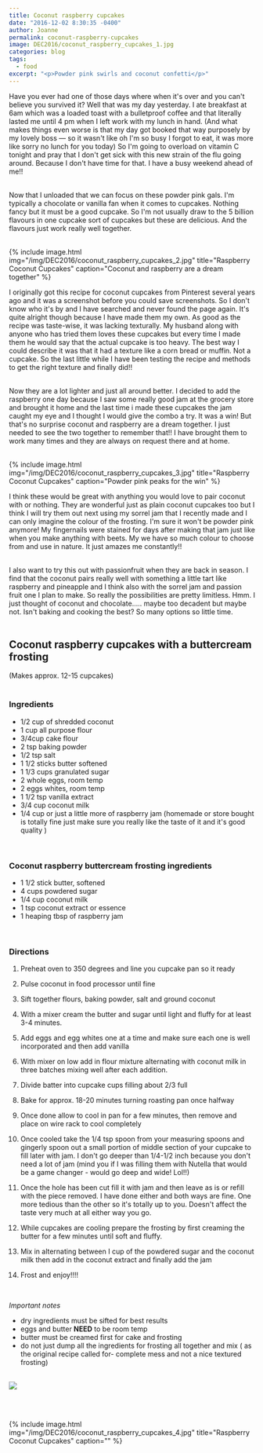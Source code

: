 ```yaml
---
title: Coconut raspberry cupcakes
date: "2016-12-02 8:30:35 -0400"
author: Joanne
permalink: coconut-raspberry-cupcakes
image: DEC2016/coconut_raspberry_cupcakes_1.jpg
categories: blog
tags:
  - food
excerpt: "<p>Powder pink swirls and coconut confetti</p>"
---
```


Have you ever had one of those days where when it's over and you can't believe you survived it?   Well that was my day yesterday. I ate breakfast at 6am which was a loaded toast with a bulletproof coffee and that literally lasted me until 4 pm when I left work with my lunch in hand. (And what makes things even worse is that my day got booked that way purposely by my lovely boss &mdash; so it wasn't like oh I'm so busy I forgot to eat, it was more like sorry no lunch for you today) So I'm going to overload on vitamin C tonight and pray that I don't get sick with this new strain of the flu going around.  Because I don't have time for that. I have a busy weekend ahead of me!!
<br><br>

Now that I unloaded that we can focus on these powder pink gals. I'm typically a chocolate or vanilla fan when it comes to cupcakes. Nothing fancy but it must be a good cupcake. So I'm not usually draw to the 5 billion flavours in one cupcake sort of cupcakes but these are delicious. And the flavours just work really well together.
<br><br>

{% include image.html
            img="/img/DEC2016/coconut_raspberry_cupcakes_2.jpg"
            title="Raspberry Coconut Cupcakes"
            caption="Coconut and raspberry are a dream together" %}

I originally got this recipe for coconut cupcakes from Pinterest several years ago and it was a screenshot before you could save screenshots.  So I don't know who it's by and I have searched and never found the page again. It's quite alright though because I have made them my own.  As good as the recipe was taste-wise, it was lacking texturally. My husband along with anyone who has tried them loves these cupcakes but every time I made them he would say that the actual cupcake is too heavy. The best way I could describe it was that it had a texture like a corn bread or muffin. Not a cupcake. So the last little while I have been testing the recipe and methods to get the right texture and finally did!!  
<br>

Now they are a lot lighter and just all around better. I decided to add the raspberry one day because I saw some really good jam at the grocery store and brought it home and the last time i made these cupcakes the jam caught my eye and I thought I would give the combo a try. It was a win! But that's no surprise coconut and raspberry are a dream together. I just needed to see the two together to remember that!! I have brought them to work many times and they are always on request there and at home.  
<br>

{% include image.html
            img="/img/DEC2016/coconut_raspberry_cupcakes_3.jpg"
            title="Raspberry Coconut Cupcakes"
            caption="Powder pink peaks for the win" %}

I think these would be great with anything you would love to pair coconut with or nothing. They are wonderful just as plain coconut cupcakes too but I think I will try them out next using my sorrel jam that I recently made and I can only imagine the colour of the frosting. I'm sure it won't be powder pink anymore! My fingernails were stained for days after making that jam just like when you make anything with beets.  My we have so much colour to choose from and use in nature. It just amazes me constantly!!
<br><br>

I also want to try this out with passionfruit when they are back in season. I find that the coconut pairs really well with something a little tart like raspberry and pineapple and I think also with the sorrel jam and passion fruit one I plan to make.  So really the possibilities are pretty limitless. Hmm. I just thought of coconut and chocolate..... maybe too decadent but maybe not.  Isn't baking and cooking the best? So many options so little time.     
<br>

## Coconut raspberry cupcakes with a buttercream frosting
(Makes approx. 12-15 cupcakes)
<br><br>

### Ingredients

* 1/2 cup of shredded coconut
* 1 cup all purpose flour
* 3/4cup cake flour
* 2 tsp baking powder
* 1/2 tsp salt
* 1 1/2 sticks butter softened
* 1 1/3 cups granulated sugar
* 2 whole eggs, room temp
* 2 eggs whites, room temp
* 1 1/2 tsp vanilla extract
* 3/4 cup coconut milk
* 1/4 cup or just a little more of raspberry jam (homemade or store bought is totally fine just make sure you really like the taste of it and it's good quality )
<br>

### Coconut raspberry buttercream frosting ingredients

* 1 1/2 stick butter, softened
* 4 cups powdered sugar
* 1/4 cup coconut milk
* 1 tsp coconut extract or essence
* 1 heaping tbsp of raspberry jam
<br>

### Directions

1. Preheat oven to 350 degrees and line you cupcake pan so it ready

1. Pulse coconut in food processor until fine

1. Sift together flours, baking powder, salt and ground coconut

1. With a mixer cream the butter and sugar until light and fluffy for at least 3-4 minutes.

1. Add eggs and egg whites one at a time and make sure each one is well incorporated and then add vanilla

1. With mixer on low add in flour mixture alternating with coconut milk in three batches mixing well after each addition.  

1. Divide batter into cupcake cups filling about 2/3 full   

1. Bake for approx. 18-20 minutes turning roasting pan once halfway

1. Once done allow to cool in pan for a few minutes, then remove and place on wire rack to cool completely

1. Once cooled take the 1/4 tsp spoon from your measuring spoons and gingerly spoon out a small portion of middle section of your cupcake to fill later with jam. I don't go deeper than 1/4-1/2 inch because you don't need a lot of jam (mind you if I was filling them with Nutella that would be a game changer - would go deep and wide! Lol!!)

1. Once the hole has been cut fill it with jam and then leave as is or refill with the piece removed. I have done either and both ways are fine.  One more tedious than the other so  it's totally up to you. Doesn't affect the taste very much at all either way you go.

1. While cupcakes are cooling prepare the frosting by first creaming the butter for a few minutes until soft and fluffy.

1. Mix in alternating between I cup of the powdered sugar and the coconut milk then add in the coconut extract and finally add the jam

1. Frost and enjoy!!!!

<br>

*Important notes*

* dry ingredients must be sifted for best results
* eggs and butter **NEED** to be room temp
* butter must be creamed first for cake and frosting
* do not just dump all the ingredients for frosting all together and mix ( as the original recipe called for- complete mess and not a nice textured frosting)
<br><br>

<p class="apple__news__logo"><a href="https://apple.news/TKVtoVhGUQSuiufA4bqI-gg"><img src="{{ basesite.url }}/img/apple_news.svg" /></a></p>
<br>
<br>

{% include image.html
            img="/img/DEC2016/coconut_raspberry_cupcakes_4.jpg"
            title="Raspberry Coconut Cupcakes"
            caption="" %}
